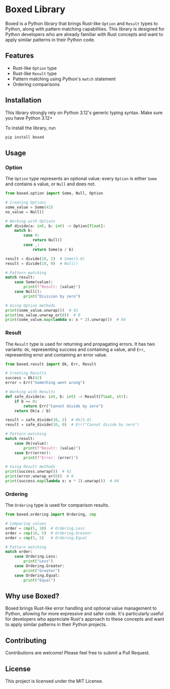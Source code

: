 # Boxed Library

Boxed is a Python library that brings Rust-like `Option` and `Result` types to Python, along with pattern matching capabilities. This library is designed for Python developers who are already familiar with Rust concepts and want to apply similar patterns in their Python code.

## Features

- Rust-like `Option` type
- Rust-like `Result` type
- Pattern matching using Python's `match` statement
- Ordering comparisons

## Installation

This library strongly rely on Python 3.12's generic typing syntax. Make sure you have Python 3.12+

To install the library, run

```bash
pip install boxed
```

## Usage

### Option

The `Option` type represents an optional value: every `Option` is either `Some` and contains a value, or `Null` and does not.

```python
from boxed.option import Some, Null, Option

# Creating Options
some_value = Some(42)
no_value = Null()

# Working with Options
def divide(a: int, b: int) -> Option[float]:
    match b:
        case 0:
            return Null()
        case _:
            return Some(a / b)

result = divide(10, 2)  # Some(5.0)
result = divide(10, 0)  # Null()

# Pattern matching
match result:
    case Some(value):
        print(f"Result: {value}")
    case Null():
        print("Division by zero")

# Using Option methods
print(some_value.unwrap())  # 42
print(no_value.unwrap_or(0))  # 0
print(some_value.map(lambda x: x * 2).unwrap())  # 84
```

### Result

The `Result` type is used for returning and propagating errors. It has two variants: `Ok`, representing success and containing a value, and `Err`, representing error and containing an error value.

```python
from boxed.result import Ok, Err, Result

# Creating Results
success = Ok(42)
error = Err("Something went wrong")

# Working with Results
def safe_divide(a: int, b: int) -> Result[float, str]:
    if b == 0:
        return Err("Cannot divide by zero")
    return Ok(a / b)

result = safe_divide(10, 2)  # Ok(5.0)
result = safe_divide(10, 0)  # Err("Cannot divide by zero")

# Pattern matching
match result:
    case Ok(value):
        print(f"Result: {value}")
    case Err(error):
        print(f"Error: {error}")

# Using Result methods
print(success.unwrap())  # 42
print(error.unwrap_or(0))  # 0
print(success.map(lambda x: x * 2).unwrap())  # 84
```

### Ordering

The `Ordering` type is used for comparison results.

```python
from boxed.ordering import Ordering, cmp

# Comparing values
order = cmp(5, 10)  # Ordering.Less
order = cmp(10, 5)  # Ordering.Greater
order = cmp(5, 5)   # Ordering.Equal

# Pattern matching
match order:
    case Ordering.Less:
        print("Less")
    case Ordering.Greater:
        print("Greater")
    case Ordering.Equal:
        print("Equal")
```

## Why use Boxed?

Boxed brings Rust-like error handling and optional value management to Python, allowing for more expressive and safer code. It's particularly useful for developers who appreciate Rust's approach to these concepts and want to apply similar patterns in their Python projects.

## Contributing

Contributions are welcome! Please feel free to submit a Pull Request.

## License

This project is licensed under the MIT License.
